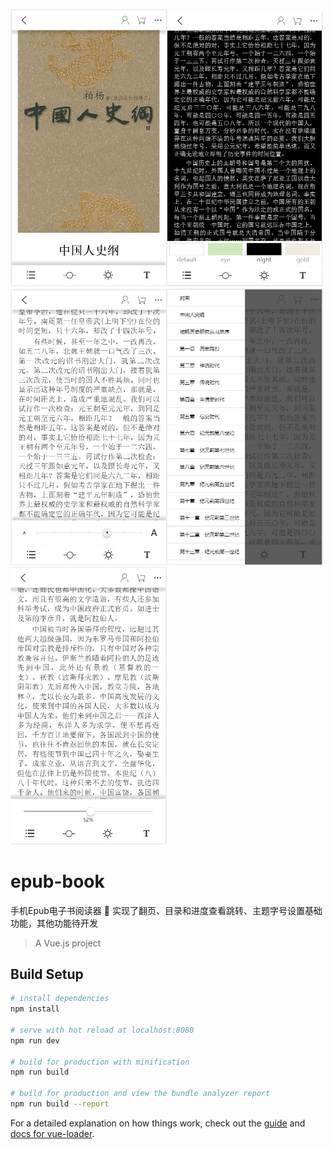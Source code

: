 <img src="https://raw.githubusercontent.com/kchsw/Hello-Github/master/image/ep-001.JPG" width="250"><img src="https://raw.githubusercontent.com/kchsw/Hello-Github/master/image/ep-002.JPG" width="250"><img src="https://raw.githubusercontent.com/kchsw/Hello-Github/master/image/ep-003.JPG" width="250"><img src="https://raw.githubusercontent.com/kchsw/Hello-Github/master/image/ep-004.JPG" width="250"><img src="https://raw.githubusercontent.com/kchsw/Hello-Github/master/image/ep-005.JPG" width="250">
# epub-book
   手机Epub电子书阅读器
	实现了翻页、目录和进度查看跳转、主题字号设置基础功能，其他功能待开发
> A Vue.js project

## Build Setup

``` bash
# install dependencies
npm install

# serve with hot reload at localhost:8080
npm run dev

# build for production with minification
npm run build

# build for production and view the bundle analyzer report
npm run build --report
```

For a detailed explanation on how things work, check out the [guide](http://vuejs-templates.github.io/webpack/) and [docs for vue-loader](http://vuejs.github.io/vue-loader).
